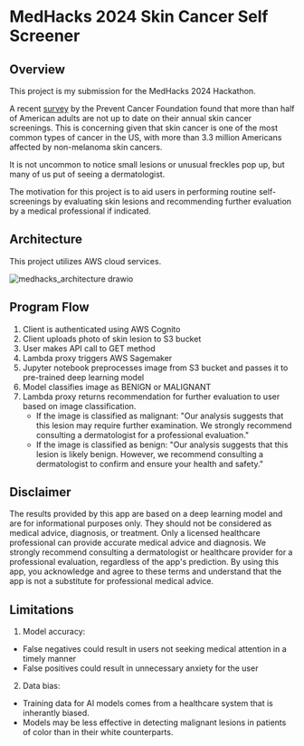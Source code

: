 # MedHacks 2024 Skin Cancer Self Screener

## Overview

This project is my submission for the MedHacks 2024 Hackathon.

A recent [survey](https://preventcancer.org/article/skin-deep-understanding-skin-cancer-in-darker-tones/#:~:text=The%20Prevent%20Cancer%20Foundation's%202024,had%20a%20skin%20cancer%20check.) by the Prevent Cancer Foundation found that more than half of American adults are not up to date on their annual skin cancer screenings.  This is concerning given that skin cancer is one of the most common types of cancer in the US, with more than 3.3 million Americans affected by non-melanoma skin cancers. 

It is not uncommon to notice small lesions or unusual freckles pop up, but many of us put of seeing a dermatologist.  

The motivation for this project is to aid users in performing routine self-screenings by evaluating skin lesions and recommending further evaluation by a medical professional if indicated.

## Architecture

This project utilizes AWS cloud services.

![medhacks_architecture drawio](https://github.com/user-attachments/assets/7eab6476-a8d4-4b8a-a256-9a3ec552074d)

## Program Flow

1.  Client is authenticated using AWS Cognito
2.  Client uploads photo of skin lesion to S3 bucket
3.  User makes API call to GET method
4.  Lambda proxy triggers AWS Sagemaker
5.  Jupyter notebook preprocesses image from S3 bucket and passes it to pre-trained deep learning model
6.  Model classifies image as BENIGN or MALIGNANT
7.  Lambda proxy returns recommendation for further evaluation to user based on image classification.
    - If the image is classified as malignant: "Our analysis suggests that this lesion may require further examination. We strongly recommend consulting a dermatologist for a professional evaluation."
    - If the image is classified as benign:  "Our analysis suggests that this lesion is likely benign. However, we recommend consulting a dermatologist to confirm and ensure your health and safety."

## Disclaimer 

The results provided by this app are based on a deep learning model and are for informational purposes only. They should not be considered as medical advice, diagnosis, or treatment. Only a licensed healthcare professional can provide accurate medical advice and diagnosis. We strongly recommend consulting a dermatologist or healthcare provider for a professional evaluation, regardless of the app's prediction. By using this app, you acknowledge and agree to these terms and understand that the app is not a substitute for professional medical advice.

## Limitations
1.  Model accuracy:
   - False negatives could result in users not seeking medical attention in a timely manner
   - False positives could result in unnecessary anxiety for the user
2.  Data bias:
  - Training data for AI models comes from a healthcare system that is inherantly biased.
  - Models may be less effective in detecting malignant lesions in patients of color than in their white counterparts.

